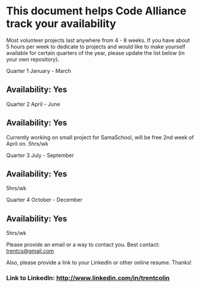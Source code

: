 # This document helps Code Alliance track your availability
Most volunteer projects last anywhere from 4 - 8 weeks. If you have about 5 hours per week to dedicate to projects and would like to make yourself available for certain quarters of the year, please update the list below (in your own repository).

Quarter 1
January - March
## Availability: Yes

Quarter 2 
April - June
## Availability: Yes
Currently working on small project for SamaSchool, will be free 2nd week of April on. 
5hrs/wk

Quarter 3 
July - September
## Availability: Yes
5hrs/wk

Quarter 4
October - December
## Availability: Yes
5hrs/wk

Please provide an email or a way to contact you. Best contact: trentcs@gmail.com

Also, please provide a link to your LinkedIn or other online resume. Thanks!
### Link to LinkedIn: http://www.linkedin.com/in/trentcolin
